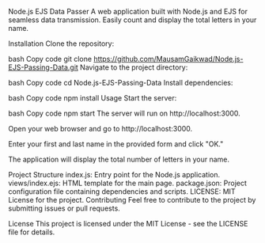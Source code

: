 Node.js EJS Data Passer
A web application built with Node.js and EJS for seamless data transmission. Easily count and display the total letters in your name.

Installation
Clone the repository:

bash
Copy code
git clone https://github.com/MausamGaikwad/Node.js-EJS-Passing-Data.git
Navigate to the project directory:

bash
Copy code
cd Node.js-EJS-Passing-Data
Install dependencies:

bash
Copy code
npm install
Usage
Start the server:

bash
Copy code
npm start
The server will run on http://localhost:3000.

Open your web browser and go to http://localhost:3000.

Enter your first and last name in the provided form and click "OK."

The application will display the total number of letters in your name.

Project Structure
index.js: Entry point for the Node.js application.
views/index.ejs: HTML template for the main page.
package.json: Project configuration file containing dependencies and scripts.
LICENSE: MIT License for the project.
Contributing
Feel free to contribute to the project by submitting issues or pull requests.

License
This project is licensed under the MIT License - see the LICENSE file for details.

